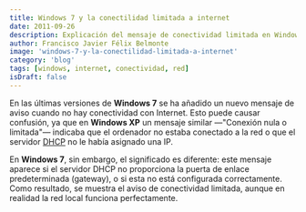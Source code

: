 ```yaml
---
title: Windows 7 y la conectilidad limitada a internet
date: 2011-09-26
description: Explicación del mensaje de conectividad limitada en Windows 7, sus diferencias con versiones anteriores y cómo afecta a la red local.
author: Francisco Javier Félix Belmonte
image: 'windows-7-y-la-conectilidad-limitada-a-internet'
category: 'blog'
tags: [windows, internet, conectividad, red]
isDraft: false
---
```


En las últimas versiones de **Windows 7** se ha añadido un nuevo mensaje de aviso cuando no hay conectividad con
Internet. Esto puede causar confusión, ya que en **Windows XP** un mensaje similar —"Conexión nula o limitada"— indicaba
que el ordenador no estaba conectado a la red o que el
servidor [DHCP](https://es.wikipedia.org/wiki/Dynamic_Host_Configuration_Protocol) no le había asignado una IP.

En **Windows 7**, sin embargo, el significado es diferente: este mensaje aparece si el servidor DHCP no proporciona la
puerta de enlace predeterminada (gateway), o si esta no está configurada correctamente. Como resultado, se muestra el
aviso de conectividad limitada, aunque en realidad la red local funciona perfectamente.
